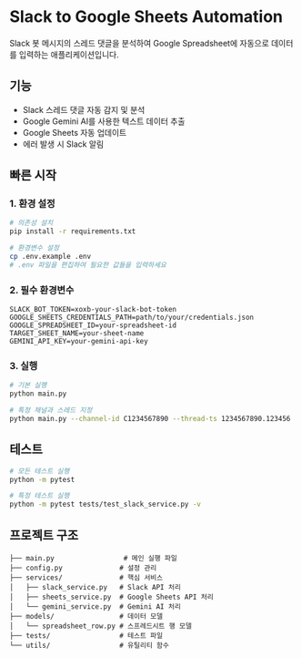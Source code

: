 # Slack to Google Sheets Automation

Slack 봇 메시지의 스레드 댓글을 분석하여 Google Spreadsheet에 자동으로 데이터를 입력하는 애플리케이션입니다.

## 기능

- Slack 스레드 댓글 자동 감지 및 분석
- Google Gemini AI를 사용한 텍스트 데이터 추출
- Google Sheets 자동 업데이트
- 에러 발생 시 Slack 알림

## 빠른 시작

### 1. 환경 설정

```bash
# 의존성 설치
pip install -r requirements.txt

# 환경변수 설정
cp .env.example .env
# .env 파일을 편집하여 필요한 값들을 입력하세요
```

### 2. 필수 환경변수

```
SLACK_BOT_TOKEN=xoxb-your-slack-bot-token
GOOGLE_SHEETS_CREDENTIALS_PATH=path/to/your/credentials.json
GOOGLE_SPREADSHEET_ID=your-spreadsheet-id
TARGET_SHEET_NAME=your-sheet-name
GEMINI_API_KEY=your-gemini-api-key
```

### 3. 실행

```bash
# 기본 실행
python main.py

# 특정 채널과 스레드 지정
python main.py --channel-id C1234567890 --thread-ts 1234567890.123456
```

## 테스트

```bash
# 모든 테스트 실행
python -m pytest

# 특정 테스트 실행
python -m pytest tests/test_slack_service.py -v
```

## 프로젝트 구조

```
├── main.py                 # 메인 실행 파일
├── config.py              # 설정 관리
├── services/              # 핵심 서비스
│   ├── slack_service.py   # Slack API 처리
│   ├── sheets_service.py  # Google Sheets API 처리
│   └── gemini_service.py  # Gemini AI 처리
├── models/                # 데이터 모델
│   └── spreadsheet_row.py # 스프레드시트 행 모델
├── tests/                 # 테스트 파일
└── utils/                 # 유틸리티 함수
```
